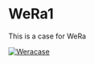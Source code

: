 # WeRa1
This is a case for WeRa


[![Weracase](https://i9.ytimg.com/vi/bpgzPl5AfqM/mqdefault.jpg?v=682749e5&sqp=CJCTncEG&rs=AOn4CLAbIqEqvToFA0aSg_yF97Kh8ZAdjg)](https://youtu.be/bpgzPl5AfqM "WeRacase")
